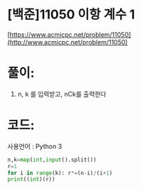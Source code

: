 # [백준]11050 이항 계수 1

[https://www.acmicpc.net/problem/11050](http://www.acmicpc.net/problem/11050)

# **풀이:**
1. n, k 를 입력받고, nCk를 출력한다

# **코드:**
사용언어 : Python 3
```python
n,k=map(int,input().split())
r=1
for i in range(k): r*=(n-i)/(i+1)
print((int)(r))
```

